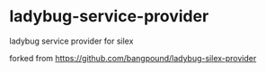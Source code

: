 ladybug-service-provider
========================

ladybug service provider for silex

forked from https://github.com/bangpound/ladybug-silex-provider
